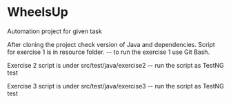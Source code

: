 # WheelsUp
Automation project for given task

After cloning the project check version of Java and dependencies.
Script for exercise 1 is in resource folder.
-- to run the exercise 1 use Git Bash.

Exercise 2 script is under src/test/java/exercise2
-- run the script as TestNG test 

Exercise 3 script is under src/test/java/exercise3
-- run the script as TestNG test

